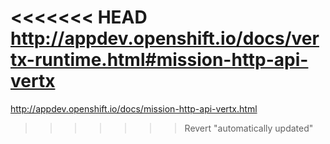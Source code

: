 <<<<<<< HEAD
http://appdev.openshift.io/docs/vertx-runtime.html#mission-http-api-vertx
=======
http://appdev.openshift.io/docs/mission-http-api-vertx.html
>>>>>>> Revert "automatically updated"
